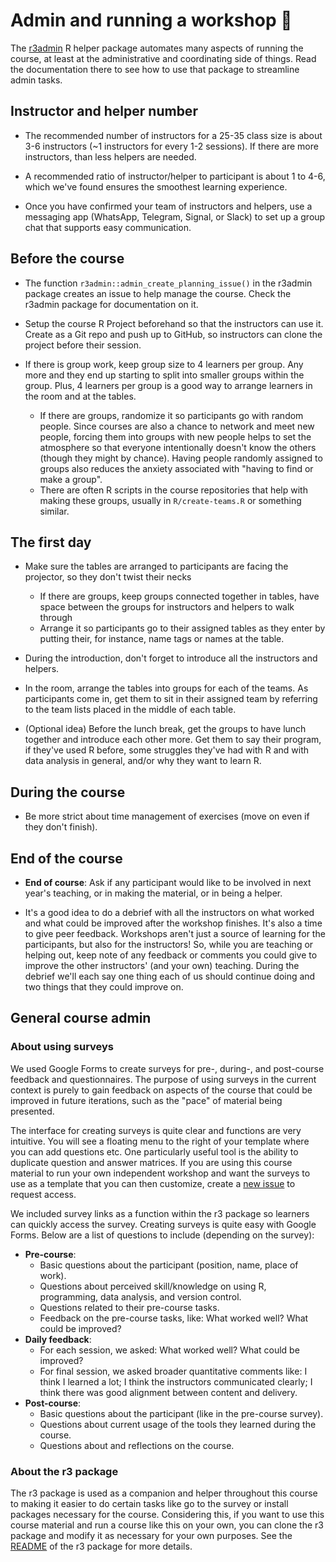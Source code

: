 # Admin and running a workshop 🏫

The [r3admin](https://github.com/rostools/r3admin) R helper package
automates many aspects of running the course, at least at the
administrative and coordinating side of things. Read the documentation
there to see how to use that package to streamline admin tasks.

## Instructor and helper number

-   The recommended number of instructors for a 25-35 class size is
    about 3-6 instructors (\~1 instructors for every 1-2 sessions). If
    there are more instructors, than less helpers are needed.

-   A recommended ratio of instructor/helper to participant is about 1
    to 4-6, which we've found ensures the smoothest learning experience.

-   Once you have confirmed your team of instructors and helpers, use a
    messaging app (WhatsApp, Telegram, Signal, or Slack) to set up a
    group chat that supports easy communication.

## Before the course

-   The function `r3admin::admin_create_planning_issue()` in the r3admin
    package creates an issue to help manage the course. Check the
    r3admin package for documentation on it.

-   Setup the course R Project beforehand so that the instructors can
    use it. Create as a Git repo and push up to GitHub, so instructors
    can clone the project before their session.

-   If there is group work, keep group size to 4 learners per group. Any
    more and they end up starting to split into smaller groups within
    the group. Plus, 4 learners per group is a good way to arrange
    learners in the room and at the tables.

    -   If there are groups, randomize it so participants go with random
        people. Since courses are also a chance to network and meet new
        people, forcing them into groups with new people helps to set
        the atmosphere so that everyone intentionally doesn't know the
        others (though they might by chance). Having people randomly
        assigned to groups also reduces the anxiety associated with
        "having to find or make a group".
    -   There are often R scripts in the course repositories that help
        with making these groups, usually in `R/create-teams.R` or
        something similar.

## The first day

-   Make sure the tables are arranged to participants are facing the
    projector, so they don't twist their necks

    -   If there are groups, keep groups connected together in tables,
        have space between the groups for instructors and helpers to
        walk through
    -   Arrange it so participants go to their assigned tables as they
        enter by putting their, for instance, name tags or names at the
        table.

-   During the introduction, don't forget to introduce all the
    instructors and helpers.

-   In the room, arrange the tables into groups for each of the teams.
    As participants come in, get them to sit in their assigned team by
    referring to the team lists placed in the middle of each table.

-   (Optional idea) Before the lunch break, get the groups to have lunch
    together and introduce each other more. Get them to say their
    program, if they've used R before, some struggles they've had with R
    and with data analysis in general, and/or why they want to learn R.

## During the course

-   Be more strict about time management of exercises (move on even if
    they don't finish).

## End of the course

-   **End of course**: Ask if any participant would like to be involved
    in next year's teaching, or in making the material, or in being a
    helper.

-   It's a good idea to do a debrief with all the instructors on what
    worked and what could be improved after the workshop finishes. It's
    also a time to give peer feedback. Workshops aren't just a source of
    learning for the participants, but also for the instructors! So,
    while you are teaching or helping out, keep note of any feedback or
    comments you could give to improve the other instructors' (and your
    own) teaching. During the debrief we'll each say one thing each of
    us should continue doing and two things that they could improve on.

## General course admin

### About using surveys

We used Google Forms to create surveys for pre-, during-, and
post-course feedback and questionnaires. The purpose of using surveys in
the current context is purely to gain feedback on aspects of the course
that could be improved in future iterations, such as the "pace" of
material being presented.

The interface for creating surveys is quite clear and functions are very
intuitive. You will see a floating menu to the right of your template
where you can add questions etc. One particularly useful tool is the
ability to duplicate question and answer matrices. If you are using this
course material to run your own independent workshop and want the
surveys to use as a template that you can then customize, create a [new
issue](https://github.com/rostools/r-cubed/issues/new) to request
access.

We included survey links as a function within the r3 package so learners
can quickly access the survey. Creating surveys is quite easy with
Google Forms. Below are a list of questions to include (depending on the
survey):

-   **Pre-course**:
    -   Basic questions about the participant (position, name, place of
        work).
    -   Questions about perceived skill/knowledge on using R,
        programming, data analysis, and version control.
    -   Questions related to their pre-course tasks.
    -   Feedback on the pre-course tasks, like: What worked well? What
        could be improved?
-   **Daily feedback**:
    -   For each session, we asked: What worked well? What could be
        improved?
    -   For final session, we asked broader quantitative comments like:
        I think I learned a lot; I think the instructors communicated
        clearly; I think there was good alignment between content and
        delivery.
-   **Post-course**:
    -   Basic questions about the participant (like in the pre-course
        survey).
    -   Questions about current usage of the tools they learned during
        the course.
    -   Questions about and reflections on the course.

### About the r3 package

The r3 package is used as a companion and helper throughout this course
to making it easier to do certain tasks like go to the survey or install
packages necessary for the course. Considering this, if you want to use
this course material and run a course like this on your own, you can
clone the r3 package and modify it as necessary for your own purposes.
See the [README](https://github.com/rostools/r3/blob/main/README.md) of
the r3 package for more details.
